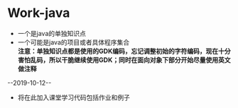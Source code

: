 # Work-java
* 一个是java的单独知识点
* 一个可能是java的项目或者具体程序集合<br>
**注意：单独知识点都是使用的GDK编码，忘记调整初始的字符编码，现在十分害怕乱码，所以干脆继续使用GDK；同时在面向对象下部分开始尽量使用英文做注释**

--2019-10-12--
* 将在此加入课堂学习代码包括作业和例子
